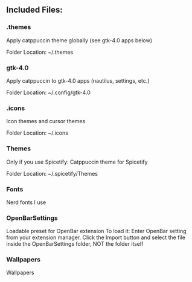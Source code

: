 
## Included Files:
### .themes
Apply catppuccin theme globally (see gtk-4.0 apps below)

Folder Location:
~/.themes
### gtk-4.0
Apply catppuccin to gtk-4.0 apps (nautilus, settings, etc.)

Folder Location:
~/.config/gtk-4.0
### .icons
Icon themes and cursor themes

Folder Location:
~/.icons
### Themes
Only if you use Spicetify:
Catppuccin theme for Spicetify

Folder Location:
~/.spicetify/Themes
### Fonts
Nerd fonts I use
### OpenBarSettings
Loadable preset for OpenBar extension
To load it:
Enter OpenBar setting from your extension manager.
Click the Import button and select the file inside the OpenBarSettings folder, NOT the folder itself
### Wallpapers
Wallpapers

